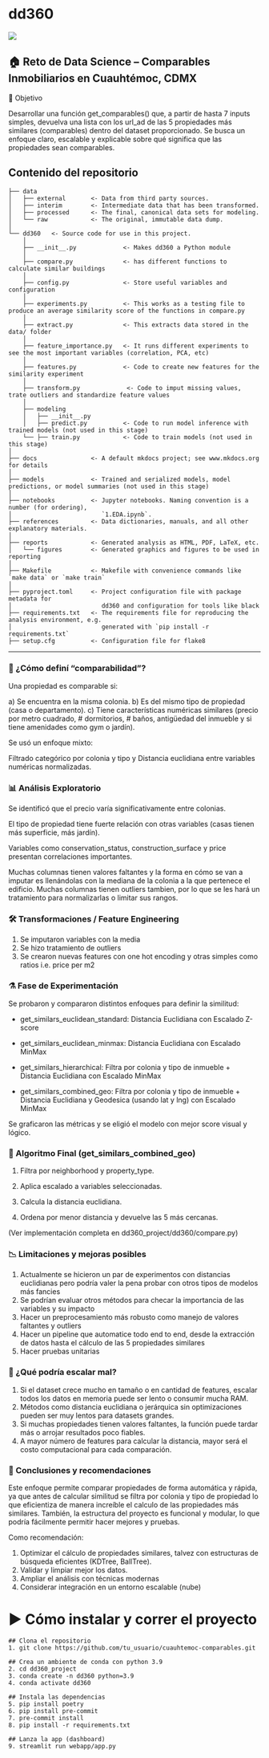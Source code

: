 # dd360

<a target="_blank" href="https://cookiecutter-data-science.drivendata.org/">
    <img src="https://img.shields.io/badge/CCDS-Project%20template-328F97?logo=cookiecutter" />
</a>

## 🏠 Reto de Data Science – Comparables Inmobiliarios en Cuauhtémoc, CDMX

📌 Objetivo

Desarrollar una función get_comparables() que, a partir de hasta 7 inputs simples, devuelva una lista con los url_ad de las 5 propiedades más similares (comparables) dentro del dataset proporcionado.
Se busca un enfoque claro, escalable y explicable sobre qué significa que las propiedades sean comparables.


## Contenido del repositorio

```
├── data
│   ├── external       <- Data from third party sources.
│   ├── interim        <- Intermediate data that has been transformed.
│   ├── processed      <- The final, canonical data sets for modeling.
│   └── raw            <- The original, immutable data dump.
│
└── dd360   <- Source code for use in this project.
    │
    ├── __init__.py             <- Makes dd360 a Python module
    │
    ├── compare.py              <- has different functions to calculate similar buildings
    │
    ├── config.py               <- Store useful variables and configuration
    │
    ├── experiments.py          <- This works as a testing file to produce an average similarity score of the functions in compare.py
    │
    ├── extract.py              <- This extracts data stored in the data/ folder
    │
    ├── feature_importance.py   <- It runs different experiments to see the most important variables (correlation, PCA, etc)
    │
    ├── features.py             <- Code to create new features for the similarity experiment
    │
    ├── transform.py             <- Code to imput missing values, trate outliers and standardize feature values
    │
    ├── modeling
    │   ├── __init__.py
    │   ├── predict.py          <- Code to run model inference with trained models (not used in this stage)
    └── ├── train.py            <- Code to train models (not used in this stage)
│
├── docs               <- A default mkdocs project; see www.mkdocs.org for details
│
├── models             <- Trained and serialized models, model predictions, or model summaries (not used in this stage)
│
├── notebooks          <- Jupyter notebooks. Naming convention is a number (for ordering),
│                         `1.EDA.ipynb`.
├── references         <- Data dictionaries, manuals, and all other explanatory materials.
│
├── reports            <- Generated analysis as HTML, PDF, LaTeX, etc.
│   └── figures        <- Generated graphics and figures to be used in reporting
│
├── Makefile           <- Makefile with convenience commands like `make data` or `make train`
│
├── pyproject.toml     <- Project configuration file with package metadata for
│                         dd360 and configuration for tools like black
├── requirements.txt   <- The requirements file for reproducing the analysis environment, e.g.
│                         generated with `pip install -r requirements.txt`
├── setup.cfg          <- Configuration file for flake8

```

--------

### 🧠 ¿Cómo definí “comparabilidad”?
Una propiedad es comparable si:

a) Se encuentra en la misma colonia.
b) Es del mismo tipo de propiedad (casa o departamento).
c) Tiene características numéricas similares (precio por metro cuadrado, # dormitorios, # baños,  antigüedad del inmueble y si tiene amenidades como gym o jardín).

Se usó un enfoque mixto:

Filtrado categórico por colonia y tipo y Distancia euclidiana entre variables numéricas normalizadas.

### 📊 Análisis Exploratorio
Se identificó que el precio varía significativamente entre colonias.

El tipo de propiedad tiene fuerte relación con otras variables (casas tienen más superficie, más jardín).

Variables como conservation_status, construction_surface y price presentan correlaciones importantes.

Muchas columnas tienen valores faltantes y la forma en cómo se van a imputar es llenándolas con la mediana de la colonia a la que pertenece el edificio.
Muchas columnas tienen outliers tambien, por lo que se les hará un tratamiento para normalizarlas o limitar sus rangos.

### 🛠️ Transformaciones / Feature Engineering

1. Se imputaron variables con la media
2. Se hizo tratamiento de outliers
3. Se crearon nuevas features con one hot encoding y otras simples como ratios i.e. price per m2

### ⚗️ Fase de Experimentación
Se probaron y compararon distintos enfoques para definir la similitud:

* get_similars_euclidean_standard: Distancia Euclidiana con Escalado Z-score

* get_similars_euclidean_minmax: Distancia Euclidiana con Escalado MinMax

* get_similars_hierarchical: Filtra por colonia y tipo de inmueble + Distancia Euclidiana con Escalado MinMax

* get_similars_combined_geo: Filtra por colonia y tipo de inmueble + Distancia Euclidiana y Geodesica (usando lat y lng) con Escalado MinMax

Se graficaron las métricas y se eligió el modelo con mejor score visual y lógico.

### 🤖 Algoritmo Final (get_similars_combined_geo)

1. Filtra por neighborhood y property_type.

2. Aplica escalado a variables seleccionadas.

3. Calcula la distancia euclidiana.

4. Ordena por menor distancia y devuelve las 5 más cercanas.

(Ver implementación completa en dd360_project/dd360/compare.py)

### 📉 Limitaciones y mejoras posibles
1. Actualmente se hicieron un par de experimentos con distancias euclidianas pero podría valer la pena probar con otros tipos de modelos más fancies
2. Se podrían evaluar otros métodos para checar la importancia de las variables y su impacto
3. Hacer un preprocesamiento más robusto como manejo de valores faltantes y outliers
4. Hacer un pipeline que automatice todo end to end, desde la extracción de datos hasta el cálculo de las 5 propiedades similares
5. Hacer pruebas unitarias

### 🧪 ¿Qué podría escalar mal?
1. Si el dataset crece mucho en tamaño o en cantidad de features, escalar todos los datos en memoria puede ser lento o consumir mucha RAM.
2. Métodos como distancia euclidiana o jerárquica sin optimizaciones pueden ser muy lentos para datasets grandes.
3. Si muchas propiedades tienen valores faltantes, la función puede tardar más o arrojar resultados poco fiables.
4. A mayor número de features para calcular la distancia, mayor será el costo computacional para cada comparación.


### 🧭 Conclusiones y recomendaciones
Este enfoque permite comparar propiedades de forma automática y rápida, ya que antes de calcular similitud se filtra por colonia y tipo de propiedad lo que eficientiza de manera increíble el calculo de las propiedades más similares. También, la estructura del proyecto es funcional y modular, lo que podría fácilmente permitir hacer mejores y pruebas.

Como recomendación:
1. Optimizar el cálculo de propiedades similares, talvez con estructuras de búsqueda eficientes (KDTree, BallTree).
2. Validar y limpiar mejor los datos.
3. Ampliar el análisis con técnicas modernas
4. Considerar integración en un entorno escalable (nube)

# ▶️ Cómo instalar y correr el proyecto
```
## Clona el repositorio
1. git clone https://github.com/tu_usuario/cuauhtemoc-comparables.git

## Crea un ambiente de conda con python 3.9
2. cd dd360_project
3. conda create -n dd360 python=3.9
4. conda activate dd360

## Instala las dependencias
5. pip install poetry
6. pip install pre-commit
7. pre-commit install
8. pip install -r requirements.txt

## Lanza la app (dashboard)
9. streamlit run webapp/app.py
```
